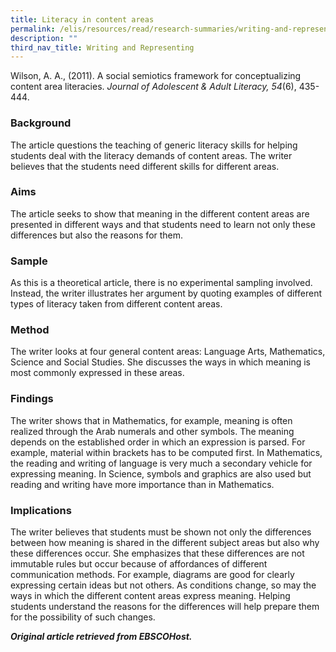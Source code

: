 ```yaml
---
title: Literacy in content areas
permalink: /elis/resources/read/research-summaries/writing-and-representing/literacy-in-content-areas/
description: ""
third_nav_title: Writing and Representing
---
```

Wilson, A. A., (2011). A social semiotics framework for conceptualizing content area literacies. _Journal of Adolescent & Adult Literacy, 54_(6), 435-444.

### Background

The article questions the teaching of generic literacy skills for helping students deal with the literacy demands of content areas. The writer believes that the students need different skills for different areas.

### Aims

The article seeks to show that meaning in the different content areas are presented in different ways and that students need to learn not only these differences but also the reasons for them.

### Sample

As this is a theoretical article, there is no experimental sampling involved. Instead, the writer illustrates her argument by quoting examples of different types of literacy taken from different content areas.

### Method

The writer looks at four general content areas: Language Arts, Mathematics, Science and Social Studies. She discusses the ways in which meaning is most commonly expressed in these areas.

### Findings

The writer shows that in Mathematics, for example, meaning is often realized through the Arab numerals and other symbols. The meaning depends on the established order in which an expression is parsed. For example, material within brackets has to be computed first. In Mathematics, the reading and writing of language is very much a secondary vehicle for expressing meaning. In Science, symbols and graphics are also used but reading and writing have more importance than in Mathematics.

### Implications

The writer believes that students must be shown not only the differences between how meaning is shared in the different subject areas but also why these differences occur. She emphasizes that these differences are not immutable rules but occur because of affordances of different communication methods. For example, diagrams are good for clearly expressing certain ideas but not others. As conditions change, so may the ways in which the different content areas express meaning. Helping students understand the reasons for the differences will help prepare them for the possibility of such changes.

_**Original article retrieved from EBSCOHost.**_  
